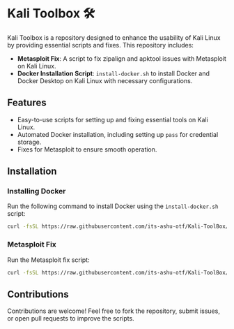 # Kali Toolbox 🛠️

Kali Toolbox is a repository designed to enhance the usability of Kali Linux by providing essential scripts and fixes. This repository includes:

- **Metasploit Fix**: A script to fix zipalign and apktool issues with Metasploit on Kali Linux.
- **Docker Installation Script**: `install-docker.sh` to install Docker and Docker Desktop on Kali Linux with necessary configurations.

## Features 
- Easy-to-use scripts for setting up and fixing essential tools on Kali Linux.
- Automated Docker installation, including setting up `pass` for credential storage.
- Fixes for Metasploit to ensure smooth operation.

## Installation

### Installing Docker
Run the following command to install Docker using the `install-docker.sh` script:
```bash
curl -fsSL https://raw.githubusercontent.com/its-ashu-otf/Kali-ToolBox/refs/heads/main/Install-Docker.sh | sudo bash
```

### Metasploit Fix
Run the Metasploit fix script:
```bash
curl -fsSL https://raw.githubusercontent.com/its-ashu-otf/Kali-ToolBox/refs/heads/main/Fix-MetaSploit.sh | bash
```


## Contributions
Contributions are welcome! Feel free to fork the repository, submit issues, or open pull requests to improve the scripts.

